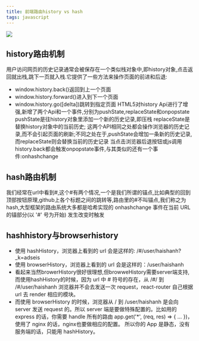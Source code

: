 ```yaml
---
title: 前端路由history vs hash
tags: javascript
---
```

![](http://7xr2s7.com1.z0.glb.clouddn.com/%E5%89%8D%E7%AB%AF%E8%B7%AF%E7%94%B1%E7%9A%84%E4%B8%A4%E7%A7%8D%E5%AE%9E%E7%8E%B0%E5%8E%9F%E7%90%861.jpg)
<!--more-->
## history路由机制
用户访问网页的历史记录通常会被保存在一个类似栈对象中,即history对象,点击返回就出栈,跳下一页就入栈.它提供了一些方法来操作页面的前进和后退:
- window.history.back()返回到上一个页面
- window.history.forward()进入到下一个页面
- window.history.go([delta])跳转到指定页面
HTML5对history Api进行了增强,新增了两个Api和一个事件,分别为pushState,replaceState和onpopstate
pushState是往history对象里添加一个新的历史记录,即压栈
replaceState是替换history对象中的当前历史;
这两个API相同之处都会操作浏览器的历史记录,而不会引起页面的刷新;不同之处在于,pushState会增加一条新的历史记录,而replaceState则会替换当前的历史记录
当点击浏览器后退按钮或js调用history.back都会触发onpopstate事件,与其类似的还有一个事件:onhashchange

## hash路由机制
我们经常在url中看到#,这个#有两个情况,一个是我们所谓的锚点,比如典型的回到顶部按钮原理,github上各个标题之间的跳转等,路由里的#不叫锚点,我们称之为hash,大型框架的路由系统大多都是哈希实现的
onhashchange 事件在当前 URL 的锚部分(以 '#' 号为开始) 发生改变时触发
## hashhistory与browserhistory
- 使用 hashHistory，浏览器上看到的 url 会是这样的: /#/user/haishanh?_k=adseis
- 使用 browserHistory，浏览器上看到的 url 会是这样的：/user/haishanh
- 看起来当然browerHistory很好很理想,但browweHistory需要server端支持,而使用hashHistory的时候，因为 url 中 # 符号的存在，从 /#/ 到 /#/user/haishanh 浏览器并不会去发送一次 request，react-router 自己根据 url 去 render 相应的模块。
- 而使用 browserHistory 的时候，浏览器从 / 到 /user/haishanh 是会向 server 发送 request 的。所以 server 端是要做特殊配置的。比如用的 express 的话，你需要 handle 所有的路由 app.get('*', (req, res) => { ... })，使用了 nginx 的话，nginx也要做相应的配置。
所以你的 App 是静态，没有服务端的话，只能用 hashHistory。
